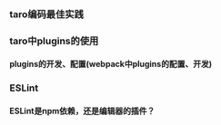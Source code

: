 ### taro编码最佳实践



### taro中plugins的使用

#### plugins的开发、配置(webpack中plugins的配置、开发)


### ESLint

#### ESLint是npm依赖，还是编辑器的插件？

